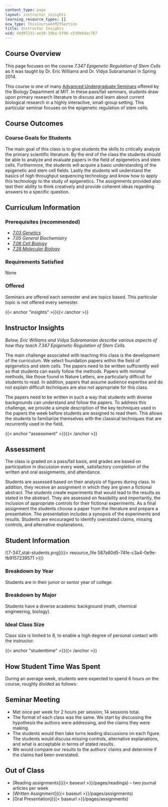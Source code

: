 ```yaml
---
content_type: page
layout: instructor_insights
learning_resource_types: []
ocw_type: ThisCourseAtMITSection
title: Instructor Insights
uid: 4dd97231-ae38-3dba-5f80-c530b6dac767
---
```


Course Overview
---------------

This page focuses on the course _7.347 Epigenetic Regulation of Stem Cells_ as it was taught by Dr. Eric Williams and Dr. Vidya Subramanian in Spring 2014.

This course is one of many [Advanced Undergraduate Seminars](https://biology.mit.edu/undergraduate/course_listings/advanced_undergraduate_seminars) offered by the Biology Department at MIT. In these pass/fail seminars, students draw upon primary research literature to discuss and learn about current biological research in a highly interactive, small-group setting. This particular seminar focuses on the epigenetic regulation of stem cells.

Course Outcomes
---------------

### Course Goals for Students

The main goal of this class is to give students the skills to critically analyze the primary scientific literature. By the end of the class the students should be able to analyze and evaluate papers in the field of epigenetics and stem cells. Furthermore, the students will acquire a basic understanding of the epigenetic and stem cell fields. Lastly the students will understand the basics of high throughput sequencing technology and know how to apply this technology to the study of epigenetics. The assignments provided also test their ability to think creatively and provide coherent ideas regarding answers to a specific question.

Curriculum Information
----------------------

### Prerequisites (recommended)

*   [_7.03 Genetics_](/courses/7-03-genetics-fall-2004/)
*   _7.05 General Biochemistry_
*   [_7.06 Cell Biology_](/courses/7-06-cell-biology-spring-2007/)
*   [_7.28 Molecular Biology_](/courses/7-28-molecular-biology-spring-2005/)

### Requirements Satisfied

None

### Offered

Seminars are offered each semester and are topics based. This particular topic is not offered every semester.

{{< anchor "insights" >}}{{< /anchor >}}

Instructor Insights
-------------------

_Below, Eric Williams and Vidya Subramanian describe various aspects of how they teach 7.347 Epigenetic Regulation of Stem Cells._

The main challenge associated with teaching this class is the development of the curriculum. We select foundation papers within the field of epigenetics and stem cells. The papers need to be written sufficiently well so that students can easily follow the methods. Papers with minimal methods, like those found in Nature Letters, are particularly difficult for students to read. In addition, papers that assume audience expertise and do not explain difficult techniques are also not appropriate for this class.

The papers need to be written in such a way that students with diverse backgrounds can understand and follow the papers. To address this challenge, we provide a simple description of the key techniques used in the papers the week before students are assigned to read them. This allows the students to familiarize themselves with the classical techniques that are recurrently used in the field.

{{< anchor "assessment" >}}{{< /anchor >}}

Assessment
----------

The class is graded on a pass/fail basis, and grades are based on participation in discussion every week, satisfactory completion of the written and oral assignments, and attendance.

Students are assessed based on their analysis of figures during class. In addition, they receive an assignment in which they are given a fictional abstract. The students create experiments that would lead to the results as stated in the abstract. They are assessed on feasibility and importantly, the inclusion of appropriate controls for their fictional experiments. As a final assignment the students choose a paper from the literature and prepare a presentation. The presentation includes a synopsis of the experiments and results. Students are encouraged to identify overstated claims, missing controls, and alternative explanations.

Student Information
-------------------

![7-347_stat-students.png]({{< resource_file 587a60d5-74fe-c3a4-0e9e-fb9157239571 >}})

### Breakdown by Year

Students are in their junior or senior year of college.

### Breakdown by Major

Students have a diverse academic background (math, chemical engineering, biology).

### Ideal Class Size

Class size is limited to 8, to enable a high degree of personal contact with the instructor.

{{< anchor "studenttime" >}}{{< /anchor >}}

How Student Time Was Spent
--------------------------

During an average week, students were expected to spend 6 hours on the course, roughly divided as follows:

Seminar Meeting
---------------

*   Met once per week for 2 hours per session; 14 sessions total.
*   The format of each class was the same. We start by discussing the hypothesis the authors were addressing, and the claims they were making.
*   The students would then take turns leading discussions on each figure. The students would discuss missing controls, alternative explanations, and what is acceptable in terms of stated results.
*   We would compare our results to the authors’ claims and determine if the claims had been overstated.

Out of Class
------------

*   [Reading assignments]({{< baseurl >}}/pages/readings) – two journal articles per week
*   [Written Assignment]({{< baseurl >}}/pages/assignments)
*   [Oral Presentation]({{< baseurl >}}/pages/assignments)